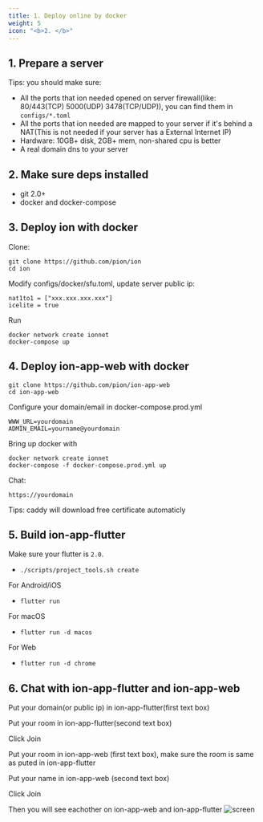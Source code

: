 ```yaml
---
title: 1. Deploy online by docker
weight: 5
icon: "<b>2. </b>"
---
```


## 1. Prepare a server

Tips: you should make sure:

* All the ports that ion needed opened on server firewall(like: 80/443(TCP) 5000(UDP) 3478(TCP/UDP)), you can find them in `configs/*.toml`
* All the ports that ion needed are mapped to your server if it's behind a NAT(This is not needed if your server has a  External Internet IP)
* Hardware: 10GB+ disk, 2GB+ mem, non-shared cpu is better
* A real domain dns to your server

## 2. Make sure deps installed
* git 2.0+
* docker and docker-compose

## 3. Deploy ion with docker

Clone:
```
git clone https://github.com/pion/ion
cd ion
```

Modify configs/docker/sfu.toml, update server public ip:

```
nat1to1 = ["xxx.xxx.xxx.xxx"]
icelite = true
```
Run

```
docker network create ionnet
docker-compose up
```

## 4. Deploy ion-app-web with docker

```
git clone https://github.com/pion/ion-app-web
cd ion-app-web
```

Configure your domain/email in docker-compose.prod.yml

```
WWW_URL=yourdomain
ADMIN_EMAIL=yourname@yourdomain
```

Bring up docker with

```
docker network create ionnet
docker-compose -f docker-compose.prod.yml up
```

Chat:

```
https://yourdomain
```
Tips:
caddy will download free certificate automaticly

## 5. Build ion-app-flutter

Make sure your flutter is `2.0`.

- `./scripts/project_tools.sh create`

For Android/iOS

- `flutter run`

For macOS

- `flutter run -d macos`

For Web

- `flutter run -d chrome`

## 6. Chat with ion-app-flutter and ion-app-web

Put your domain(or public ip) in ion-app-flutter(first text box)

Put your room in ion-app-flutter(second text box)

Click Join 

Put your room in ion-app-web (first text box), make sure the room is same as puted in ion-app-flutter

Put your name in ion-app-web (second text box)

Click Join

Then you will see eachother on ion-app-web and ion-app-flutter
![screen](https://github.com/pionion/pionion.github.io.src/raw/master/resources/screen.jpg)



